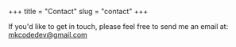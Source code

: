+++
title = "Contact"
slug = "contact"
+++

If you'd like to get in touch, please feel free to send me an email at: mkcodedev@gmail.com

